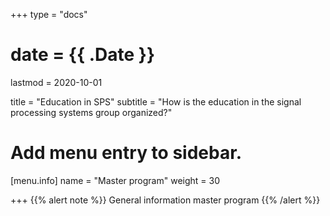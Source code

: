 +++
type = "docs"

# date = {{ .Date }}
lastmod = 2020-10-01

title = "Education in SPS"
subtitle = "How is the education in the signal processing systems group organized?"

# Add menu entry to sidebar.
[menu.info]
  name = "Master program"
  weight = 30

+++
{{% alert note %}}
General information master program
{{% /alert %}}
